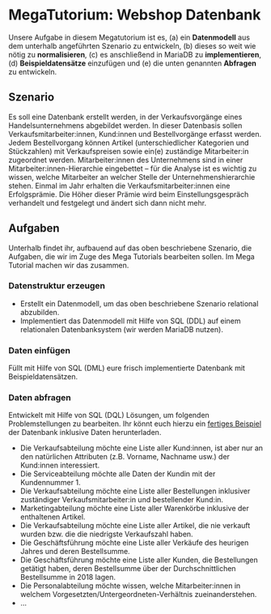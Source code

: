 # MegaTutorium: Webshop Datenbank

Unsere Aufgabe in diesem Megatutorium ist es, (a) ein **Datenmodell** aus dem unterhalb angeführten Szenario zu entwickeln, (b) dieses so weit wie nötig zu **normalisieren**, (c) es anschließend in MariaDB zu **implementieren**, (d) **Beispieldatensätze** einzufügen und (e) die unten genannten **Abfragen** zu entwickeln.

## Szenario

Es soll eine Datenbank erstellt werden, in der Verkaufsvorgänge eines Handelsunternehmens abgebildet werden. In dieser Datenbasis sollen Verkaufsmitarbeiter:innen, Kund:innen und Bestellvorgänge erfasst werden. Jedem Bestellvorgang können Artikel (unterschiedlicher Kategorien und Stückzahlen) mit Verkaufspreisen sowie ein(e) zuständige Mitarbeiter:in zugeordnet werden. Mitarbeiter:innen des Unternehmens sind in einer Mitarbeiter:innen-Hierarchie eingebettet – für die Analyse ist es wichtig zu wissen, welche Mitarbeiter an welcher Stelle der Unternehmenshierarchie stehen. Einmal im Jahr erhalten die Verkaufsmitarbeiter:innen eine Erfolgsprämie. Die Höher dieser Prämie wird beim Einstellungsgespräch verhandelt und festgelegt und ändert sich dann nicht mehr.

## Aufgaben

Unterhalb findet ihr, aufbauend auf das oben beschriebene Szenario, die Aufgaben, die wir im Zuge des Mega Tutorials bearbeiten sollen. Im Mega Tutorial machen wir das zusammen.

### Datenstruktur erzeugen

* Erstellt ein Datenmodell, um das oben beschriebene Szenario relational abzubilden.
* Implementiert das Datenmodell mit Hilfe von SQL (DDL) auf einem relationalen Datenbanksystem (wir werden MariaDB nutzen).

### Daten einfügen

Füllt mit Hilfe von SQL (DML) eure frisch implementierte Datenbank mit Beispieldatensätzen.

### Daten abfragen

Entwickelt mit Hilfe von SQL (DQL) Lösungen, um folgenden Problemstellungen zu bearbeiten. Ihr könnt euch hierzu ein [fertiges Beispiel](../downloads/webshop_mit_daten.sql) der Datenbank inklusive Daten herunterladen.

* Die Verkaufsabteilung möchte eine Liste aller Kund:innen, ist aber nur an den natürlichen Attributen (z.B. Vorname, Nachname usw.) der Kund:innen interessiert.
* Die Serviceabteilung möchte alle Daten der Kundin mit der Kundennummer 1.
* Die Verkaufsabteilung möchte eine Liste aller Bestellungen inklusiver zuständiger Verkaufsmitarbeiter:in und bestellender Kund:in.
* Marketingabteilung möchte eine Liste aller Warenkörbe inklusive der enthaltenen Artikel.
* Die Verkaufsabteilung möchte eine Liste aller Artikel, die nie verkauft wurden bzw. die die niedrigste Verkaufszahl haben.
* Die Geschäftsführung möchte eine Liste aller Verkäufe des heurigen Jahres und deren Bestellsumme.
* Die Geschäftsführung möchte eine Liste aller Kunden, die Bestellungen getätigt haben, deren Bestellsumme über der Durchschnittlichen Bestellsumme in 2018 lagen.
* Die Personalabteilung möchte wissen, welche Mitarbeiter:innen in welchem Vorgesetzten/Untergeordneten-Verhältnis zueinanderstehen.
* …
